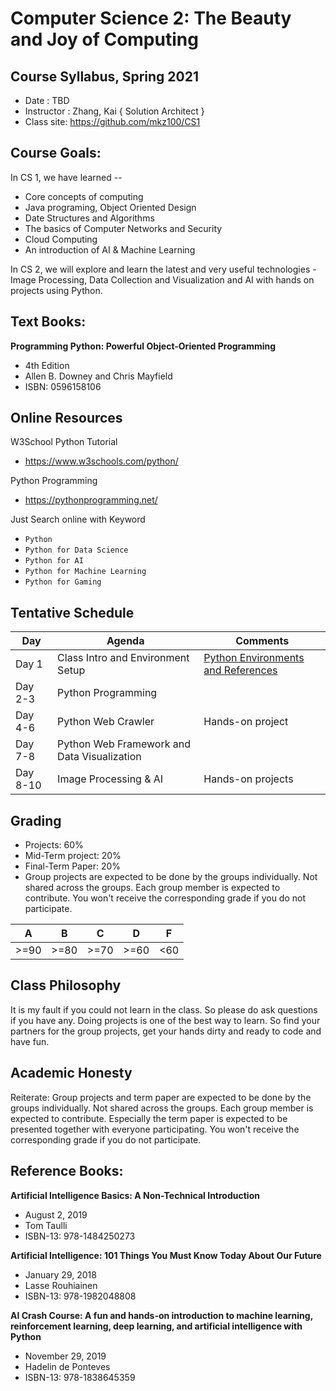 # Computer Science 2: The Beauty and Joy of Computing
## Course Syllabus, Spring 2021
 
* Date : TBD
* Instructor : Zhang, Kai { Solution Architect }
* Class site: https://github.com/mkz100/CS1

## Course Goals:  

In CS 1, we have learned -- 
* Core concepts of computing
* Java programing, Object Oriented Design
* Date Structures and Algorithms
* The basics of Computer Networks and Security
* Cloud Computing
* An introduction of AI & Machine Learning

In CS 2, we will explore and learn the latest and very useful technologies - Image Processing, Data Collection and Visualization and AI with hands on projects using Python.


## Text Books: 

**Programming Python: Powerful Object-Oriented Programming**
* 4th Edition
* Allen B. Downey and Chris Mayfield
* ISBN: 0596158106

## Online Resources

W3School Python Tutorial
* https://www.w3schools.com/python/

Python Programming
* https://pythonprogramming.net/

Just Search online with Keyword 
* `Python`
* `Python for Data Science`
* `Python for AI`
* `Python for Machine Learning`     
* `Python for Gaming`

## Tentative Schedule

| Day | Agenda  | Comments  |
|---|---|---|
| Day 1 | Class Intro and Environment Setup |  [Python Environments and References](projects/EnvSetup.md) |  
| Day 2-3 | Python Programming |   |  
| Day 4-6 | Python Web Crawler |  Hands-on project |
| Day 7-8 | Python Web Framework and Data Visualization | 
| Day 8-10 | Image Processing & AI | Hands-on projects |

## Grading
* Projects: 60% 
* Mid-Term project: 20%
* Final-Term Paper: 20%
* Group projects are expected to be done by the groups individually. Not shared across the groups. Each group member is expected to contribute. You won't receive the corresponding grade if you do not participate.

| A | B | C | D  | F  |
|---|---|---|---|---|
| >=90 | >=80 | >=70 | >=60 | <60

## Class Philosophy
It is my fault if you could not learn in the class. So please do ask questions if you have any. Doing projects is one of the best way to learn. So find your partners for the group projects, get your hands dirty and ready to code and have fun.

## Academic Honesty
Reiterate: Group projects and term paper are expected to be done by the groups individually. Not shared across the groups. Each group member is expected to contribute. Especially the term paper is expected to be presented together with everyone participating. You won't receive the corresponding grade if you do not participate.

## Reference Books: 

**Artificial Intelligence Basics: A Non-Technical Introduction**
* August 2, 2019
* Tom Taulli
* ISBN-13: 978-1484250273
  
**Artificial Intelligence: 101 Things You Must Know Today About Our Future**
* January 29, 2018
* Lasse Rouhiainen
* ISBN-13: 978-1982048808

**AI Crash Course: A fun and hands-on introduction to machine learning, reinforcement learning, deep learning, and artificial intelligence with Python**
* November 29, 2019
* Hadelin de Ponteves
* ISBN-13: 978-1838645359
 
